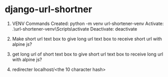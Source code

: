 # django-url-shortner
 
1. VENV Commands
Created: python -m venv url-shortener-venv
Activate: .\url-shortener-venv\Scripts\activate
Deactivate: deactivate

2. Make short url
    text box to give long url
    text box to receive short url
    with alpine js?
3. get long url of short
    text box to give short url
    text box to receive long url
    with alpine js?
4. redirecter
    localhost/<the 10 character hash>
